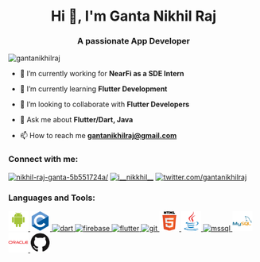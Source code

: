 <h1 align="center">Hi 👋, I'm Ganta Nikhil Raj</h1>
<h3 align="center">A passionate App Developer</h3>

<p align="left"> <img src="https://komarev.com/ghpvc/?username=gantanikhilraj&label=Profile%20views&color=0e75b6&style=flat" alt="gantanikhilraj" /> </p>

- 🔭 I’m currently working for **NearFi as a SDE Intern**

- 🌱 I’m currently learning **Flutter Development**

- 👯 I’m looking to collaborate with **Flutter Developers**

- 💬 Ask me about **Flutter/Dart, Java**

- 📫 How to reach me **gantanikhilraj@gmail.com**

<h3 align="left">Connect with me:</h3>
<p align="left">
<a href="https://linkedin.com/in/nikhil-raj-ganta-5b551724a/" target="blank"><img align="center" src="https://raw.githubusercontent.com/rahuldkjain/github-profile-readme-generator/master/src/images/icons/Social/linked-in-alt.svg" alt="nikhil-raj-ganta-5b551724a/" height="30" width="40" /></a>
<a href="https://instagram.com/i__nikkhil__" target="blank"><img align="center" src="https://raw.githubusercontent.com/rahuldkjain/github-profile-readme-generator/master/src/images/icons/Social/instagram.svg" alt="i__nikkhil__" height="30" width="40" /></a>
<a href="https://twitter.com/gantanikhilraj" target="blank"><img align="center" src="https://raw.githubusercontent.com/rahuldkjain/github-profile-readme-generator/master/src/images/icons/Social/twitter.svg" alt="twitter.com/gantanikhilraj" height="30" width="40" /></a>
</p>

<h3 align="left">Languages and Tools:</h3>
<p align="left"> <a href="https://developer.android.com" target="_blank" rel="noreferrer"> <img src="https://raw.githubusercontent.com/devicons/devicon/master/icons/android/android-original-wordmark.svg" alt="android" width="40" height="40"/> </a> <a href="https://www.cprogramming.com/" target="_blank" rel="noreferrer"> <img src="https://raw.githubusercontent.com/devicons/devicon/master/icons/c/c-original.svg" alt="c" width="40" height="40"/> </a> <a href="https://dart.dev" target="_blank" rel="noreferrer"> <img src="https://www.vectorlogo.zone/logos/dartlang/dartlang-icon.svg" alt="dart" width="40" height="40"/> </a> <a href="https://firebase.google.com/" target="_blank" rel="noreferrer"> <img src="https://www.vectorlogo.zone/logos/firebase/firebase-icon.svg" alt="firebase" width="40" height="40"/> </a> <a href="https://flutter.dev" target="_blank" rel="noreferrer"> <img src="https://www.vectorlogo.zone/logos/flutterio/flutterio-icon.svg" alt="flutter" width="40" height="40"/> </a> <a href="https://git-scm.com/" target="_blank" rel="noreferrer"> <img src="https://www.vectorlogo.zone/logos/git-scm/git-scm-icon.svg" alt="git" width="40" height="40"/> </a> <a href="https://www.w3.org/html/" target="_blank" rel="noreferrer"> <img src="https://raw.githubusercontent.com/devicons/devicon/master/icons/html5/html5-original-wordmark.svg" alt="html5" width="40" height="40"/> </a> <a href="https://www.java.com" target="_blank" rel="noreferrer"> <img src="https://raw.githubusercontent.com/devicons/devicon/master/icons/java/java-original.svg" alt="java" width="40" height="40"/> </a> <a href="https://www.microsoft.com/en-us/sql-server" target="_blank" rel="noreferrer"> <img src="https://www.svgrepo.com/show/303229/microsoft-sql-server-logo.svg" alt="mssql" width="40" height="40"/> </a> <a href="https://www.mysql.com/" target="_blank" rel="noreferrer"> <img src="https://raw.githubusercontent.com/devicons/devicon/master/icons/mysql/mysql-original-wordmark.svg" alt="mysql" width="40" height="40"/> </a> <a href="https://www.oracle.com/" target="_blank" rel="noreferrer"> <img src="https://raw.githubusercontent.com/devicons/devicon/master/icons/oracle/oracle-original.svg" alt="oracle" width="40" height="40"/> </a>
<a href="https://www.github.com/" target="_blank" rel="noreferrer"> <img src="https://raw.githubusercontent.com/devicons/devicon/master/icons/github/github-original.svg" alt="oracle" width="40" height="40" color="white"/> </a>
</p>

<!-- ## 📈 Stats ~ 
<p align="center"> -->

<!-- //[![GitHub Streak](https://github-readme-streak-stats.herokuapp.com?user=gantanikhilraj&theme=modern-lilac2&border_radius=5&date_format=M%20j%5B%2C%20Y%5D)](https://git.io/streak-stats)// -->
<!-- //  <img width="48%" src="https://github-readme-stats.vercel.app/api?username=gantanikhilraj&show_icons=true&theme=merko&hide_border=true" /> -->

<!--   <img width="48%" height="25%" src="https://github-readme-stats.vercel.app/api?username=gantanikhilraj&show_icons=true&theme=city_lights&border_color=393939&bg_color=00000000" />
  <img width="48%"  height="25%" src="https://github-readme-streak-stats.herokuapp.com?user=gantanikhilraj&theme=modern-lilac2&border_radius=5&date_format=M%20j%5B%2C%20Y%5D" />
</p>  -->



<!-- ![Nikhil Raj's github activity graph](https://github-readme-activity-graph.cyclic.app/graph?username=gantanikhilraj&theme=react) -->
